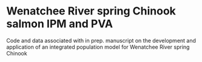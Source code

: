 # Wenatchee River spring Chinook salmon IPM and PVA
Code and data associated with in prep. manuscript on the development and application of an integrated population model for Wenatchee River spring Chinook
